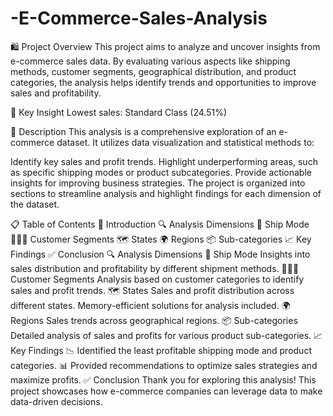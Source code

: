 # -E-Commerce-Sales-Analysis

🛍️ Project Overview
This project aims to analyze and uncover insights from e-commerce sales data. By evaluating various aspects like shipping methods, customer segments, geographical distribution, and product categories, the analysis helps identify trends and opportunities to improve sales and profitability.

🔑 Key Insight
Lowest sales: Standard Class (24.51%)

📝 Description
This analysis is a comprehensive exploration of an e-commerce dataset. It utilizes data visualization and statistical methods to:

Identify key sales and profit trends.
Highlight underperforming areas, such as specific shipping modes or product subcategories.
Provide actionable insights for improving business strategies.
The project is organized into sections to streamline analysis and highlight findings for each dimension of the dataset.

📋 Table of Contents
📖 Introduction
🔍 Analysis Dimensions
🚛 Ship Mode
🧑‍🤝‍🧑 Customer Segments
🗺️ States
🌍 Regions
📦 Sub-categories
📈 Key Findings
✅ Conclusion
🔍 Analysis Dimensions
🚛 Ship Mode
Insights into sales distribution and profitability by different shipment methods.
🧑‍🤝‍🧑 Customer Segments
Analysis based on customer categories to identify sales and profit trends.
🗺️ States
Sales and profit distribution across different states.
Memory-efficient solutions for analysis included.
🌍 Regions
Sales trends across geographical regions.
📦 Sub-categories
Detailed analysis of sales and profits for various product sub-categories.
📈 Key Findings
📉 Identified the least profitable shipping mode and product categories.
📊 Provided recommendations to optimize sales strategies and maximize profits.
✅ Conclusion
Thank you for exploring this analysis! This project showcases how e-commerce companies can leverage data to make data-driven decisions.

